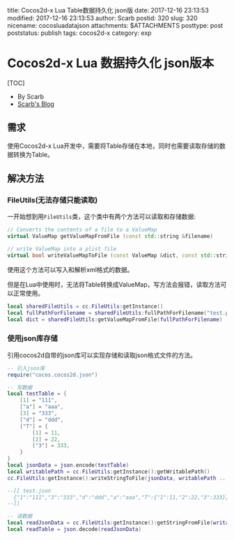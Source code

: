 title: Cocos2d-x Lua Table数据持久化 json版
date: 2017-12-16 23:13:53
modified: 2017-12-16 23:13:53
author: Scarb
postid: 320
slug: 320
nicename: cocosluadatajson
attachments: $ATTACHMENTS
posttype: post
poststatus: publish
tags: cocos2d-x
category: exp

# Cocos2d-x Lua 数据持久化 json版本

[TOC]

- By Scarb
- [Scarb's Blog](http://115.28.48.229/wordpress/)

## 需求

使用Cocos2d-x Lua开发中，需要将Table存储在本地，同时也需要读取存储的数据转换为Table。

## 解决方法

### FileUtils(无法存储只能读取)

一开始想到用`FileUtils`类，这个类中有两个方法可以读取和存储数据: 

```C++
// Converts the contents of a file to a ValueMap
virtual ValueMap getValueMapFromFile (const std::string &filename)

// write ValueMap into a plist file
virtual bool writeValueMapToFile (const ValueMap &dict, const std::string &fullPath)
```

使用这个方法可以写入和解析xml格式的数据。

但是在Lua中使用时，无法将Table转换成ValueMap，写方法会报错，读取方法可以正常使用。

```Lua
local sharedFileUtils = cc.FileUtils:getInstance()
local fullPathForFilename = sharedFileUtils:fullPathForFilename("test.plist")
local dict = sharedFileUtils:getValueMapFromFile(fullPathForFilename)
```

### 使用json库存储

引用cocos2d自带的json库可以实现存储和读取json格式文件的方法。

```Lua
-- 引入json库
require("cocos.cocos2d.json")

-- 写数据
local testTable = {
    [1] = "111",
    ["a"] = "aaa",
    [3] = "333",
    ["d"] = "ddd",
    ["T"] = {
        [1] = 11,
        [2] = 22,
        ["3"] = 333,
    }
}
local jsonData = json.encode(testTable)
local writablePath = cc.FileUtils:getInstance():getWritablePath()
cc.FileUtils:getInstance():writeStringToFile(jsonData, writablePath .. "\\test.json")

--[[ test.json
  {"1":"111","3":"333","d":"ddd","a":"aaa","T":{"1":11,"2":22,"3":333}}
--]]

-- 读数据
local readJsonData = cc.FileUtils:getInstance():getStringFromFile(writablePath .. "\\test.json")
local readTable = json.decode(readJsonData)
```